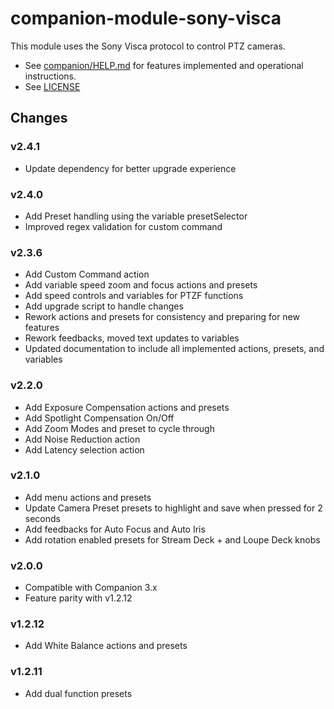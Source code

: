 # companion-module-sony-visca

This module uses the Sony Visca protocol to control PTZ cameras.

- See [companion/HELP.md](https://github.com/bitfocus/companion-module-sony-visca/blob/master/companion/HELP.md) for features implemented and operational instructions.
- See [LICENSE](https://github.com/bitfocus/companion-module-sony-visca/blob/master/LICENSE)

## Changes

### v2.4.1

- Update dependency for better upgrade experience

### v2.4.0

- Add Preset handling using the variable presetSelector
- Improved regex validation for custom command

### v2.3.6

- Add Custom Command action
- Add variable speed zoom and focus actions and presets
- Add speed controls and variables for PTZF functions
- Add upgrade script to handle changes
- Rework actions and presets for consistency and preparing for new features
- Rework feedbacks, moved text updates to variables
- Updated documentation to include all implemented actions, presets, and variables

### v2.2.0

- Add Exposure Compensation actions and presets
- Add Spotlight Compensation On/Off 
- Add Zoom Modes and preset to cycle through
- Add Noise Reduction action
- Add Latency selection action

### v2.1.0

- Add menu actions and presets
- Update Camera Preset presets to highlight and save when pressed for 2 seconds
- Add feedbacks for Auto Focus and Auto Iris
- Add rotation enabled presets for Stream Deck + and Loupe Deck knobs

### v2.0.0

- Compatible with Companion 3.x
- Feature parity with v1.2.12

### v1.2.12

- Add White Balance actions and presets

### v1.2.11

- Add dual function presets
